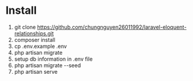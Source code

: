 # Install
1) git clone https://github.com/chungnguyen26011992/laravel-eloquent-relationships.git
2) composer install
3) cp .env.example .env
4) php artisan migrate
5) setup db information in .env file
6) php artisan migrate --seed
7) php artisan serve
